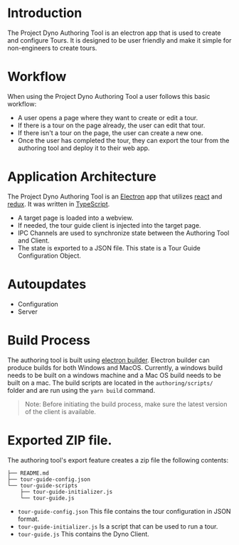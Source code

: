 # Introduction

The Project Dyno Authoring Tool is an electron app that is used to create and configure Tours.  It is designed to be user friendly and make it simple for non-engineers to create tours.

# Workflow

When using the Project Dyno Authoring Tool a user follows this basic workflow:

- A user opens a page where they want to create or edit a tour.
- If there is a tour on the page already, the user can edit that tour.
- If there isn't a tour on the page, the user can create a new one.
- Once the user has completed the tour, they can export the tour from the authoring tool and deploy it to their web app.

# Application Architecture

The Project Dyno Authoring Tool is an [Electron](http://electronjs.org) app that utilizes [react](http://reactjs.org) and [redux](http://redux.js.org).  It was written in [TypeScript](https://www.typescriptlang.org/).

- A target page is loaded into a webview.
- If needed, the tour guide client is injected into the target page.
- IPC Channels are used to synchronize state between the Authoring Tool and Client.
- The state is exported to a JSON file.  This state is a Tour Guide Configuration Object.

# Autoupdates

- Configuration
- Server

# Build Process

The authoring tool is built using [electron builder](https://www.electron.build/).  Electron builder can produce builds for both Windows and MacOS.  Currently, a windows build needs to be built on a windows machine and a Mac OS build needs to be built on a mac. The build scripts are located in the `authoring/scripts/` folder and are run using the `yarn build` command.

> Note: Before initiating the build process, make sure the latest version of the client is available.

# Exported ZIP file.

The authoring tool's export feature creates a zip file the following contents:

```
├── README.md
├── tour-guide-config.json
└── tour-guide-scripts
    ├── tour-guide-initializer.js
    └── tour-guide.js
```

- `tour-guide-config.json` This file contains the tour configuration in JSON format.
- `tour-guide-initializer.js` Is a script that can be used to run a tour.
- `tour-guide.js` This contains the Dyno Client.
